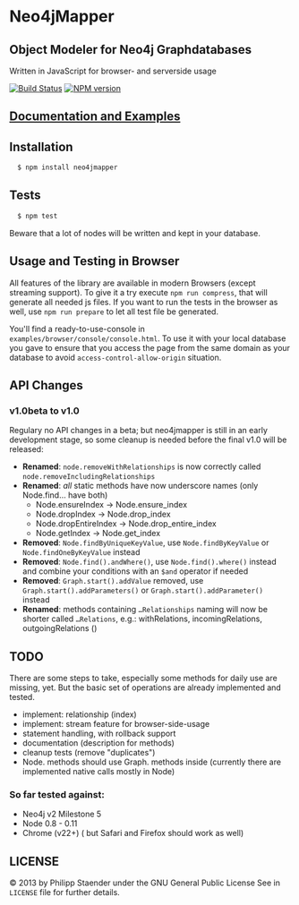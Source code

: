 # Neo4jMapper
## Object Modeler for Neo4j Graphdatabases

Written in JavaScript for browser- and serverside usage

[![Build Status](https://api.travis-ci.org/pstaender/neo4jmapper.png)](https://travis-ci.org/pstaender/neo4jmapper)
[![NPM version](https://badge.fury.io/js/neo4jmapper.png)](https://npmjs.org/package/neo4jmapper)

## [Documentation and Examples](http://pstaender.github.io/neo4jmapper)

## Installation

```sh
  $ npm install neo4jmapper
```

## Tests

```sh
  $ npm test
```

Beware that a lot of nodes will be written and kept in your database.

## Usage and Testing in Browser

All features of the library are available in modern Browsers (except streaming support). To give it a try execute `npm run compress`, that will generate all needed js files. If you want to run the tests in the browser as well, use `npm run prepare` to let all test file be generated.

You'll find a ready-to-use-console in `examples/browser/console/console.html`. To use it with your local database you gave to ensure that you access the page from the same domain as your database to avoid `access-control-allow-origin` situation.

## API Changes

### v1.0beta to v1.0

Regulary no API changes in a beta; but neo4jmapper is still in an early development stage, so some cleanup is needed before the final v1.0 will be released:

  * **Renamed**: `node.removeWithRelationships` is now correctly called `node.removeIncludingRelationships`
  * **Renamed**: *all* static methods have now underscore names (only Node.find… have both)
    * Node.ensureIndex -> Node.ensure_index
    * Node.dropIndex  -> Node.drop_index
    * Node.dropEntireIndex -> Node.drop_entire_index
    * Node.getIndex -> Node.get_index
  * **Removed**: `Node.findByUniqueKeyValue`, use `Node.findByKeyValue` or `Node.findOneByKeyValue` instead
  * **Removed**: `Node.find().andWhere()`, use `Node.find().where()` instead and combine your conditions with an `$and` operator if needed
  * **Removed**: `Graph.start().addValue` removed, use `Graph.start().addParameters()` or `Graph.start().addParameter()` instead
  * **Renamed**: methods containing `…Relationships` naming will now be shorter called `…Relations`, e.g.: withRelations, incomingRelations, outgoingRelations ()

## TODO

There are some steps to take, especially some methods for daily use are missing, yet. But the basic set of operations are already implemented and tested.

  * implement: relationship (index)
  * implement: stream feature for browser-side-usage
  * statement handling, with rollback support
  * documentation (description for methods)
  * cleanup tests (remove "duplicates")
  * Node. methods should use Graph. methods inside (currently there are implemented native calls mostly in Node)

### So far tested against:

* Neo4j v2 Milestone 5
* Node 0.8 - 0.11
* Chrome (v22+) ( but Safari and Firefox should work as well)

## LICENSE

© 2013 by Philipp Staender under the GNU General Public License
See in `LICENSE` file for further details.